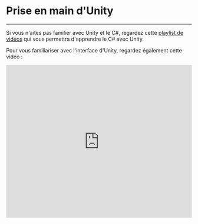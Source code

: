 # Prise en main d'Unity

***

Si vous n'aites pas familier avec Unity et le C#, regardez cette [playlist de vidéos](https://www.youtube.com/watch?v=RAZjcibFE1A&list=PLUWxWDlz8PYLKlr6F_fwCs02DH1g2hrgS&pp=iAQB) qui vous permettra d'apprendre le C# avec Unity.

Pour vous familiariser avec l'interface d'Unity, regardez également cette vidéo :

<iframe width="100%" height="415" src="https://www.youtube.com/embed/Ef6KMvYNwj8?si=3y-jVPpATegeIXGF" title="YouTube video player" frameborder="0" allow="accelerometer; autoplay; clipboard-write; encrypted-media; gyroscope; picture-in-picture; web-share" allowfullscreen></iframe>